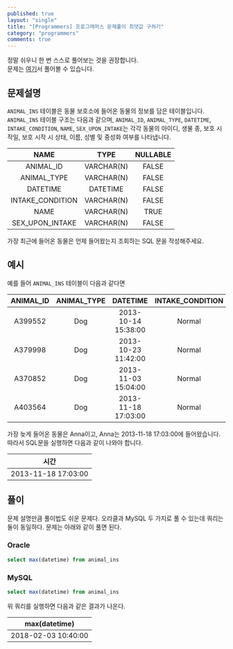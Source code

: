 ```yaml
---
published: true
layout: "single"
title: "[Programmers] 프로그래머스 문제풀이 최댓값 구하기"
category: "programmers"
comments: true
---
```


정말 쉬우니 한 번 스스로 풀어보는 것을 권장합니다.  
문제는 [여기](https://programmers.co.kr/learn/courses/30/lessons/59415)서 풀어볼 수 있습니다.

## 문제설명

`ANIMAL_INS` 테이블은 동물 보호소에 들어온 동물의 정보를 담은 테이블입니다. `ANIMAL_INS` 테이블 구조는 다음과 같으며, `ANIMAL_ID`, `ANIMAL_TYPE`, `DATETIME`, `INTAKE_CONDITION`, `NAME`, `SEX_UPON_INTAKE`는 각각 동물의 아이디, 생물 종, 보호 시작일, 보호 시작 시 상태, 이름, 성별 및 중성화 여부를 나타냅니다.

|       NAME       |    TYPE    | NULLABLE |
|:----------------:|:----------:|:--------:|
| ANIMAL_ID        | VARCHAR(N) | FALSE    |
| ANIMAL_TYPE      | VARCHAR(N) | FALSE    |
| DATETIME         |  DATETIME  | FALSE    |
| INTAKE_CONDITION | VARCHAR(N) | FALSE    |
| NAME             | VARCHAR(N) | TRUE     |
| SEX_UPON_INTAKE  | VARCHAR(N) | FALSE    |

가장 최근에 들어온 동물은 언제 들어왔는지 조회하는 SQL 문을 작성해주세요.

## 예시

예를 들어 `ANIMAL_INS` 테이블이 다음과 같다면

|ANIMAL_ID|ANIMAL_TYPE|DATETIME|INTAKE_CONDITION|NAME|SEX_UPON_INTAKE|
|:-:|:-:|:-:|:-:|:-:|:-:|
|A399552|Dog|2013-10-14  15:38:00|Normal|Jack|Neutered Male|
|A379998|Dog|2013-10-23  11:42:00|Normal|Disciple|Intact Male|
|A370852|Dog|2013-11-03  15:04:00|Normal|Katie|Spayed Female|
|A403564|Dog|2013-11-18  17:03:00|Normal|Anna|Spayed Female|

가장 늦게 들어온 동물은 Anna이고, Anna는 2013-11-18 17:03:00에 들어왔습니다. 따라서 SQL문을 실행하면 다음과 같이 나와야 합니다.

|시간|
|:-:|
|2013-11-18 17:03:00|

## 풀이

문제 설명만큼 풀이법도 쉬운 문제다. 오라클과 MySQL 두 가지로 풀 수 있는데 쿼리는 둘이 동일하다. 문제는 아래와 같이 풀면 된다.

### Oracle

```sql
select max(datetime) from animal_ins
```

### MySQL

```sql
select max(datetime) from animal_ins
```

위 쿼리를 실행하면 다음과 같은 결과가 나온다.

|max(datetime)|
|:-:|
|2018-02-03 10:40:00|
